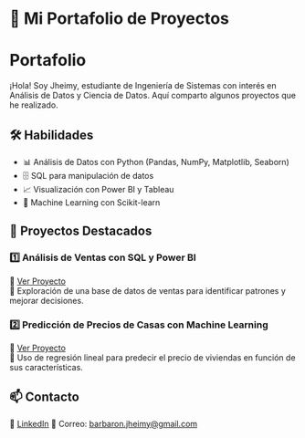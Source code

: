 # 🚀 Mi Portafolio de Proyectos  
# Portafolio  
¡Hola! Soy Jheimy, estudiante de Ingeniería de Sistemas con interés en Análisis de Datos y Ciencia de Datos. Aquí comparto algunos proyectos que he realizado.

## 🛠 Habilidades
- 📊 Análisis de Datos con Python (Pandas, NumPy, Matplotlib, Seaborn)
- 🗄 SQL para manipulación de datos
- 📈 Visualización con Power BI y Tableau
- 🤖 Machine Learning con Scikit-learn

## 📂 Proyectos Destacados
### 1️⃣ Análisis de Ventas con SQL y Power BI  
🔗 [Ver Proyecto](https://github.com/tuusuario/analisis-ventas)  
📌 Exploración de una base de datos de ventas para identificar patrones y mejorar decisiones.

### 2️⃣ Predicción de Precios de Casas con Machine Learning  
🔗 [Ver Proyecto](https://github.com/tuusuario/prediccion-precios)  
📌 Uso de regresión lineal para predecir el precio de viviendas en función de sus características.

## 📫 Contacto  
💼 [LinkedIn](https://www.linkedin.com/in/jheimy-juosep-barbaron-camargo-0395a71b7/)
📧 Correo: barbaron.jheimy@gmail.com
